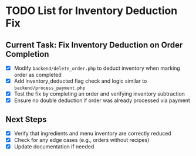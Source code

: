 # TODO List for Inventory Deduction Fix

## Current Task: Fix Inventory Deduction on Order Completion
- [x] Modify `backend/delete_order.php` to deduct inventory when marking order as completed
- [x] Add inventory_deducted flag check and logic similar to `backend/process_payment.php`
- [x] Test the fix by completing an order and verifying inventory subtraction
- [x] Ensure no double deduction if order was already processed via payment

## Next Steps
- [x] Verify that ingredients and menu inventory are correctly reduced
- [x] Check for any edge cases (e.g., orders without recipes)
- [x] Update documentation if needed
